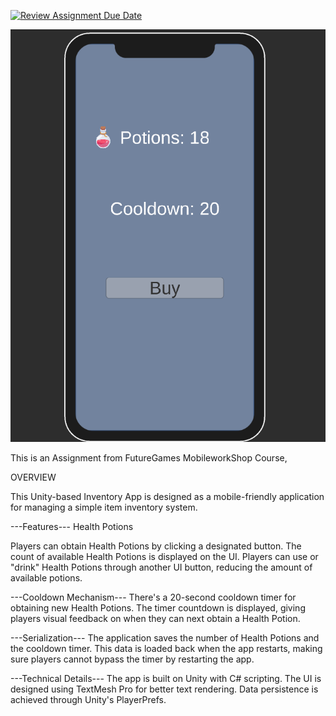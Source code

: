 [![Review Assignment Due Date](https://classroom.github.com/assets/deadline-readme-button-24ddc0f5d75046c5622901739e7c5dd533143b0c8e959d652212380cedb1ea36.svg)](https://classroom.github.com/a/IBKm1bu9)

![](Marc%20Assign.PNG)

This is an Assignment from FutureGames MobileworkShop Course, 

OVERVIEW

This Unity-based Inventory App is designed as a mobile-friendly application for managing a simple item inventory system.

---Features---
Health Potions

Players can obtain Health Potions by clicking a designated button.
The count of available Health Potions is displayed on the UI.
Players can use or "drink" Health Potions through another UI button, reducing the amount of available potions.

---Cooldown Mechanism---
There's a 20-second cooldown timer for obtaining new Health Potions.
The timer countdown is displayed, giving players visual feedback on when they can next obtain a Health Potion.

---Serialization---
The application saves the number of Health Potions and the cooldown timer.
This data is loaded back when the app restarts, making sure players cannot bypass the timer by restarting the app.

---Technical Details---
The app is built on Unity with C# scripting.
The UI is designed using TextMesh Pro for better text rendering.
Data persistence is achieved through Unity's PlayerPrefs.
